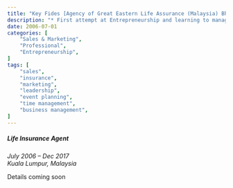 ```yaml
---
title: "Key Fides [Agency of Great Eastern Life Assurance (Malaysia) Bhd]"
description: "* First attempt at Entrepreneurship and learning to manage time to be more cost-effective and profitable.\n* Managed clients’ medical and insurance portfolios by assessing risks for individuals, families and businesses, to make proper recommendations."
date: 2006-07-01
categories: [
    "Sales & Marketing",
    "Professional",
    "Entrepreneurship",
]
tags: [
    "sales",
    "insurance",
    "marketing",
    "leadership",
    "event planning",
    "time management",
    "business management",
]
---
```


##### Life Insurance Agent
*July 2006 – Dec 2017*  
*Kuala Lumpur, Malaysia*

Details coming soon